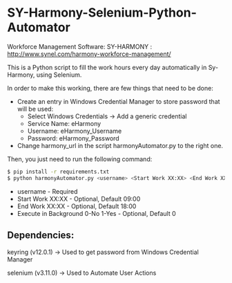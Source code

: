 # SY-Harmony-Selenium-Python-Automator
Workforce Management Software: SY-HARMONY : http://www.synel.com/harmony-workforce-management/

This is a Python script to fill the work hours every day automatically in Sy-Harmony, using Selenium.

In order to make this working, there are few things that need to be done:

+ Create an entry in Windows Credential Manager to store password that will be used:
	+ Select Windows Credentials -> Add a generic credential
	+ Service Name: eHarmony
	+ Username: eHarmony_Username
	+ Password: eHarmony_Password
+ Change harmony_url in the script harmonyAutomator.py to the right one.

Then, you just need to run the following command:
```sh
$ pip install -r requirements.txt
$ python harmonyAutomator.py <username> <Start Work XX:XX> <End Work XX:XX> <Execute in Background 0-No 1-Yes>
```

+ username - Required
+ Start Work XX:XX - Optional, Default 09:00
+ End Work XX:XX - Optional, Default 18:00
+ Execute in Background 0-No 1-Yes - Optional, Default 0

## Dependencies:

keyring (v12.0.1) -> Used to get password from Windows Credential Manager

selenium (v3.11.0) -> Used to Automate User Actions